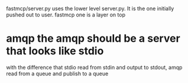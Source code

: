 fastmcp/server.py uses the lower level server.py. It is the one initially pushed out to user. fastmcp one is a layer on top



# amqp the amqp should be a server that looks like stdio
with the difference that stdio read from stdin and output to stdout, amqp read from a queue and publish to a queue